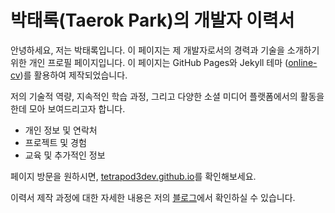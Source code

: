 # 박태록(Taerok Park)의 개발자 이력서
안녕하세요, 저는 박태록입니다. 이 페이지는 제 개발자로서의 경력과 기술을 소개하기 위한 개인 프로필 페이지입니다. 이 페이지는 GitHub Pages와 Jekyll 테마 ([online-cv](https://github.com/sharu725/online-cv))를 활용하여 제작되었습니다.

저의 기술적 역량, 지속적인 학습 과정, 그리고 다양한 소셜 미디어 플랫폼에서의 활동을 한데 모아 보여드리고자 합니다.

* 개인 정보 및 연락처
* 프로젝트 및 경험
* 교육 및 추가적인 정보

페이지 방문을 원하시면, [tetrapod3dev.github.io](https://tetrapod3dev.github.io)를 확인해보세요. 

이력서 제작 과정에 대한 자세한 내용은 저의 [블로그](https://velog.io/@tetrapod3dev/%EB%82%98%EB%A7%8C%EC%9D%98-%EC%9D%B4%EB%A0%A5%EC%84%9C-%EB%A7%8C%EB%93%A4%EA%B8%B0-GitHub-Pages%EC%99%80-Jekyll-%ED%85%8C%EB%A7%88-%ED%99%9C%EC%9A%A9)에서 확인하실 수 있습니다.